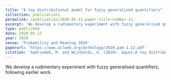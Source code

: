 ```yaml
---
title: "A toy distributional model for fuzzy generalised quantifiers"
collection: publications
permalink: /publication/2020-05-12-paper-title-number-11
excerpt: 'We develop a rudimentary experiment with fuzzy generalised quantifiers, following earlier work.'
type: published
date: 2020-05-12
year: 2020
venue: 'Probability and Meaning 2020'
paperurl: 'https://www.aclweb.org/anthology/2020.pam-1.12.pdf'
citation: 'Sadrzadeh, M. and Wijnholds, G. (2020). &quot;A toy distributional model for fuzzy generalised quantifiers.&quot;  <i>Proceedings of the Probability and Meaning Conference (PaM)</i>.'
---
```

We develop a rudimentary experiment with fuzzy generalised quantifiers, following earlier work.
